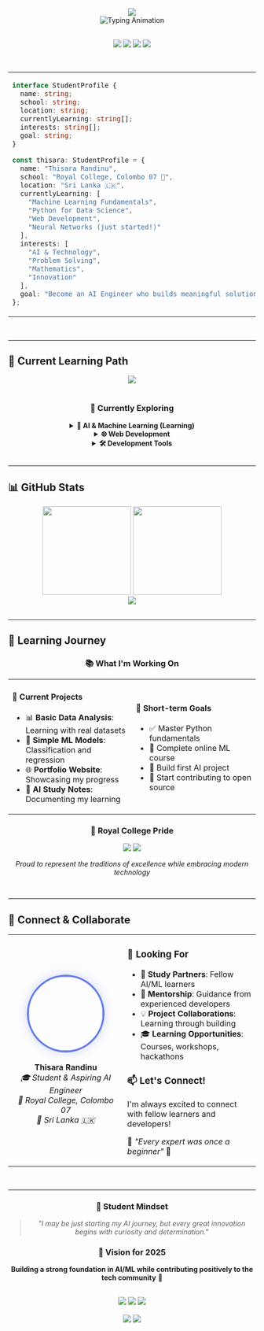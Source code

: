 <div align="center">

<img src="https://capsule-render.vercel.app/api?type=waving&color=0x667eea,0x764ba2&height=200&section=header&text=Thisara%20Randinu&fontSize=60&fontColor=fff&animation=fadeIn&fontAlignY=38&desc=Student%20•%20Aspiring%20AI%20Engineer%20•%20Royal%20College&descAlignY=51&descAlign=62" />

</div>

<div align="center">

<!-- Dynamic Typing Animation -->
<img src="https://readme-typing-svg.demolab.com?font=JetBrains+Mono&size=24&duration=3000&pause=1000&color=667EEA&center=true&vCenter=true&width=600&height=80&lines=👋+Hi%2C+I'm+learning+AI+%26+ML!;🎓+Student+at+Royal+College;🚀+Building+the+future%2C+one+model+at+a+time;🌟+From+Colombo%2C+Sri+Lanka" alt="Typing Animation" />

</div>

<br>

<!-- Modern Social Links -->
<div align="center">
  
  [![](https://img.shields.io/badge/LinkedIn-0077B5?style=for-the-badge&logo=linkedin&logoColor=white&labelColor=0077B5)](https://linkedin.com/in/thisara-randinu)
  [![](https://img.shields.io/badge/Portfolio-667eea?style=for-the-badge&logo=About.me&logoColor=white&labelColor=764ba2)](https://your-portfolio.com)
  [![](https://img.shields.io/badge/Email-EA4335?style=for-the-badge&logo=gmail&logoColor=white&labelColor=c71610)](mailto:your.email@example.com)
  [![](https://img.shields.io/badge/Kaggle-20BEFF?style=for-the-badge&logo=kaggle&logoColor=white&labelColor=0b6fa8)](https://kaggle.com/thisararandinu)

</div>

<br>

<!-- Profile Section -->
<div align="center">
<table border="0" cellspacing="0" cellpadding="0">
<tr>
<td width="55%">

```typescript
interface StudentProfile {
  name: string;
  school: string;
  location: string;
  currentlyLearning: string[];
  interests: string[];
  goal: string;
}

const thisara: StudentProfile = {
  name: "Thisara Randinu",
  school: "Royal College, Colombo 07 🏫",
  location: "Sri Lanka 🇱🇰",
  currentlyLearning: [
    "Machine Learning Fundamentals",
    "Python for Data Science",
    "Web Development",
    "Neural Networks (just started!)"
  ],
  interests: [
    "AI & Technology",
    "Problem Solving", 
    "Mathematics",
    "Innovation"
  ],
  goal: "Become an AI Engineer who builds meaningful solutions"
};
```

</td>
<td width="45%">

<img src="https://github-readme-stats.vercel.app/api?username=Thisara-Randinu&show_icons=true&theme=react&hide_border=true&bg_color=0D1117,667eea,764ba2&title_color=fff&icon_color=fff&text_color=fff&hide=issues&custom_title=🚀%20Learning%20Journey" />

</td>
</tr>
</table>
</div>

<br>

---

## 🎯 Current Learning Path

<div align="center">

<img src="https://github-readme-activity-graph.vercel.app/graph?username=Thisara-Randinu&custom_title=📈%20Daily%20Learning%20Progress&bg_color=0D1117&color=667eea&line=764ba2&point=fff&area=true&hide_border=true" />

</div>

<br>

<!-- Learning Stack -->
<div align="center">

### 🧠 Currently Exploring

<!-- AI/ML -->
<details>
<summary><b>🤖 AI & Machine Learning (Learning)</b></summary>
<br>
<p align="center">
  <img src="https://img.shields.io/badge/Python-3776AB?style=for-the-badge&logo=python&logoColor=white&labelColor=3776AB" />
  <img src="https://img.shields.io/badge/TensorFlow-FF6F00?style=for-the-badge&logo=tensorflow&logoColor=white&labelColor=FF6F00" />
  <img src="https://img.shields.io/badge/Scikit--Learn-F7931E?style=for-the-badge&logo=scikit-learn&logoColor=white&labelColor=F7931E" />
  <img src="https://img.shields.io/badge/Pandas-150458?style=for-the-badge&logo=pandas&logoColor=white&labelColor=150458" />
</p>
</details>

<!-- Web Development -->
<details>
<summary><b>🌐 Web Development</b></summary>
<br>
<p align="center">
  <img src="https://img.shields.io/badge/JavaScript-F7DF1E?style=for-the-badge&logo=javascript&logoColor=black&labelColor=F7DF1E" />
  <img src="https://img.shields.io/badge/React-61DAFB?style=for-the-badge&logo=react&logoColor=black&labelColor=61DAFB" />
  <img src="https://img.shields.io/badge/HTML5-E34F26?style=for-the-badge&logo=html5&logoColor=white&labelColor=E34F26" />
  <img src="https://img.shields.io/badge/CSS3-1572B6?style=for-the-badge&logo=css3&logoColor=white&labelColor=1572B6" />
</p>
</details>

<!-- Tools -->
<details>
<summary><b>🛠️ Development Tools</b></summary>
<br>
<p align="center">
  <img src="https://img.shields.io/badge/VS%20Code-007ACC?style=for-the-badge&logo=visual-studio-code&logoColor=white&labelColor=007ACC" />
  <img src="https://img.shields.io/badge/Git-F05032?style=for-the-badge&logo=git&logoColor=white&labelColor=F05032" />
  <img src="https://img.shields.io/badge/Jupyter-F37626?style=for-the-badge&logo=jupyter&logoColor=white&labelColor=F37626" />
  <img src="https://img.shields.io/badge/Google%20Colab-F9AB00?style=for-the-badge&logo=google-colab&logoColor=black&labelColor=F9AB00" />
</p>
</details>

</div>

<br>

---

## 📊 GitHub Stats

<div align="center">

<img height="180em" src="https://github-readme-stats.vercel.app/api?username=Thisara-Randinu&show_icons=true&theme=react&hide_border=true&bg_color=0D1117,667eea&title_color=fff&icon_color=fff&text_color=fff&include_all_commits=true&count_private=true&hide=issues&custom_title=📊%20Coding%20Stats"/>
<img height="180em" src="https://github-readme-stats.vercel.app/api/top-langs/?username=Thisara-Randinu&layout=compact&theme=react&hide_border=true&bg_color=0D1117,764ba2&title_color=fff&text_color=fff&langs_count=6&custom_title=💻%20Languages"/>

</div>

<div align="center">
  
<img src="https://github-readme-streak-stats.herokuapp.com/?user=Thisara-Randinu&theme=highcontrast&hide_border=true&background=45,667eea,764ba2&stroke=fff&ring=fff&fire=fff&currStreakNum=fff&sideNums=fff&currStreakLabel=fff&sideLabels=fff&dates=fff" />

</div>

<br>

---

## 🌟 Learning Journey

<div align="center">

### 📚 What I'm Working On

<table>
<tr>
<td width="50%">

#### 🔬 Current Projects
- 📊 **Basic Data Analysis**: Learning with real datasets
- 🤖 **Simple ML Models**: Classification and regression
- 🌐 **Portfolio Website**: Showcasing my progress
- 📖 **AI Study Notes**: Documenting my learning

</td>
<td width="50%">

#### 🎯 Short-term Goals
- ✅ Master Python fundamentals
- 🔄 Complete online ML course
- 🚀 Build first AI project
- 📝 Start contributing to open source

</td>
</tr>
</table>

### 🏫 Royal College Pride

<div align="center">
<img src="https://img.shields.io/badge/Royal%20College-Colombo%2007-1a237e?style=for-the-badge&logoColor=white&labelColor=3f51b5" />
<img src="https://img.shields.io/badge/Batch-2024/2025-667eea?style=for-the-badge&logoColor=white&labelColor=764ba2" />
</div>

*Proud to represent the traditions of excellence while embracing modern technology*

</div>

<br>

---

## 🤝 Connect & Collaborate

<div align="center">

<table>
<tr>
<td align="center" width="300">
<img src="https://github.com/Thisara-Randinu.png" width="150" style="border-radius: 50%; border: 4px solid #667eea; box-shadow: 0 0 20px rgba(102, 126, 234, 0.3);" />
<br><br>
<strong>Thisara Randinu</strong>
<br>
<em>🎓 Student & Aspiring AI Engineer</em>
<br>
<em>🏫 Royal College, Colombo 07</em>
<br>
<em>📍 Sri Lanka 🇱🇰</em>
</td>
<td width="400">

### 🌱 Looking For

- 👥 **Study Partners**: Fellow AI/ML learners
- 🤝 **Mentorship**: Guidance from experienced developers  
- 💡 **Project Collaborations**: Learning through building
- 🎓 **Learning Opportunities**: Courses, workshops, hackathons

### 📫 Let's Connect!

I'm always excited to connect with fellow learners and developers!

🌟 *"Every expert was once a beginner"* 🌟

</td>
</tr>
</table>

</div>

<br>

---

<div align="center">

### 💭 Student Mindset

> *"I may be just starting my AI journey, but every great innovation begins with curiosity and determination."*

### 🎯 Vision for 2025

**Building a strong foundation in AI/ML while contributing positively to the tech community** 🚀

<br>

<!-- Progress Bars -->
<div align="center">
<img src="https://img.shields.io/badge/Python-Learning%20📈-3776AB?style=for-the-badge&logo=python&logoColor=white" />
<img src="https://img.shields.io/badge/Machine%20Learning-Exploring%20🔍-FF6F00?style=for-the-badge&logo=tensorflow&logoColor=white" />
<img src="https://img.shields.io/badge/Web%20Dev-Practicing%20💻-61DAFB?style=for-the-badge&logo=react&logoColor=black" />
</div>

<br>

<img src="https://komarev.com/ghpvc/?username=Thisara-Randinu&color=667eea&style=for-the-badge&label=PROFILE+VISITS" />

<img src="https://capsule-render.vercel.app/api?type=waving&color=0x667eea,0x764ba2&height=120&section=footer" />

</div>
